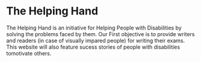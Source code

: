 # The Helping Hand
The Helping Hand is an initiative for Helping People with Disabilities by solving the problems faced by them.
Our First objective is to provide writers and readers (in case of visually impared people) for writing their exams.
This website will also feature sucess stories of people with disabilities tomotivate others. 
